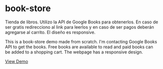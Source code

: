 # book-store

Tienda de libros. Utilizo la API de Google Books para obtenerlos. En caso de ser gratis redirecciono al link para leerlos y en caso de ser pagos deberán agregarse al carrito. El diseño es responsive.

This is a book-store demo made from scratch. I'm contacting Google Books API to get the books. Free books are available to read and paid books can be added to a shopping cart. The webpage has a responsive design.

[View Demo](https://kevinsabetay3345.github.io/)
